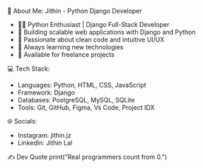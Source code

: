 💫 About Me:
Jithin - Python Django Developer

- 👨‍💻 Python Enthusiast | Django Full-Stack Developer
- 🚀 Building scalable web applications with Django and Python
- 🎨 Passionate about clean code and intuitive UI/UX
- 🌱 Always learning new technologies
- 💼 Available for freelance projects

💻 Tech Stack:
- Languages: Python, HTML, CSS, JavaScript
- Framework: Django
- Databases: PostgreSQL, MySQL, SQLite
- Tools: Git, GitHub, Figma, Vs Code, Project IDX

🌐 Socials:
- Instagram: jithin.jz
- LinkedIn: Jithin Lal

✍️ Dev Quote
print("Real programmers count from 0.")

